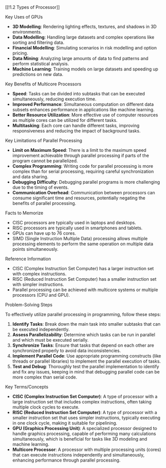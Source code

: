 [[!1.2 Types of Processor]]

Key Uses of GPUs

- **3D Modelling**: Rendering lighting effects, textures, and shadows in 3D environments.
- **Data Modelling**: Handling large datasets and complex operations like sorting and filtering data.
- **Financial Modelling**: Simulating scenarios in risk modelling and option pricing.
- **Data Mining**: Analyzing large amounts of data to find patterns and perform statistical analysis.
- **Machine Learning**: Training models on large datasets and speeding up predictions on new data.

Key Benefits of Multicore Processors

- **Speed**: Tasks can be divided into subtasks that can be executed simultaneously, reducing execution time.
- **Improved Performance**: Simultaneous computation on different data subsets enhances performance in applications like machine learning.
- **Better Resource Utilization**: More effective use of computer resources as multiple cores can be utilized for different tasks.
- **Multitasking**: Each core can handle different tasks, improving responsiveness and reducing the impact of background tasks.

Key Limitations of Parallel Processing

- **Limit on Maximum Speed**: There is a limit to the maximum speed improvement achievable through parallel processing if parts of the program cannot be parallelized.
- **Complex Programming**: Writing code for parallel processing is more complex than for serial processing, requiring careful synchronization and data sharing.
- **Debugging Difficulty**: Debugging parallel programs is more challenging due to the timing of events.
- **Communication Overhead**: Communication between processors can consume significant time and resources, potentially negating the benefits of parallel processing.

Facts to Memorize

- CISC processors are typically used in laptops and desktops.
- RISC processors are typically used in smartphones and tablets.
- GPUs can have up to 76 cores.
- SIMD (Single Instruction Multiple Data) processing allows multiple processing elements to perform the same operation on multiple data points simultaneously.

Reference Information

- CISC (Complex Instruction Set Computer) has a larger instruction set with complex instructions.
- RISC (Reduced Instruction Set Computer) has a smaller instruction set with simpler instructions.
- Parallel processing can be achieved with multicore systems or multiple processors (CPU and GPU).

Problem-Solving Steps

To effectively utilize parallel processing in programming, follow these steps:

1. **Identify Tasks**: Break down the main task into smaller subtasks that can be executed independently.
2. **Assess Parallelizability**: Determine which tasks can be run in parallel and which must be executed serially.
3. **Synchronize Tasks**: Ensure that tasks that depend on each other are synchronized properly to avoid data inconsistencies.
4. **Implement Parallel Code**: Use appropriate programming constructs (like threads or parallel libraries) to implement the parallel execution of tasks.
5. **Test and Debug**: Thoroughly test the parallel implementation to identify and fix any issues, keeping in mind that debugging parallel code can be more complex than serial code.

Key Terms/Concepts

- **CISC (Complex Instruction Set Computer)**: A type of processor with a large instruction set that includes complex instructions, often taking multiple clock cycles to execute.
- **RISC (Reduced Instruction Set Computer)**: A type of processor with a smaller instruction set that uses simpler instructions, typically executing in one clock cycle, making it suitable for pipelining.
- **GPU (Graphics Processing Unit)**: A specialized processor designed to handle graphics processing, capable of performing many calculations simultaneously, which is beneficial for tasks like 3D modeling and machine learning.
- **Multicore Processor**: A processor with multiple processing units (cores) that can execute instructions independently and simultaneously, enhancing performance through parallel processing.